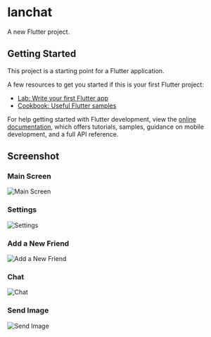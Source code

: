 # lanchat

A new Flutter project.

## Getting Started

This project is a starting point for a Flutter application.

A few resources to get you started if this is your first Flutter project:

- [Lab: Write your first Flutter app](https://docs.flutter.dev/get-started/codelab)
- [Cookbook: Useful Flutter samples](https://docs.flutter.dev/cookbook)

For help getting started with Flutter development, view the
[online documentation](https://docs.flutter.dev/), which offers tutorials,
samples, guidance on mobile development, and a full API reference.

## Screenshot
### Main Screen
![Main Screen](examples/main_screen.png)

### Settings
![Settings](examples/settings.png)

### Add a New Friend
![Add a New Friend](examples/add_friend.png)

### Chat
![Chat](examples/chat.png)

### Send Image
![Send Image](examples/send_image.png)

